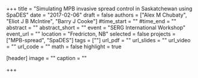 +++
title = "Simulating MPB invasive spread control in Saskatchewan using SpaDES"
date = "2017-02-06"
draft = false
authors = ["Alex M Chubaty", "Eliot J B McIntire", "Barry J Cooke"]
#time_start = ""
#time_end = ""
abstract = ""
abstract_short = ""
event = "SERG International Workshop"
event_url = ""
location = "Fredricton, NB"
selected = false
projects = ["MPB-spread", "SpaDES"]
tags = [""]
url_pdf = ""
url_slides = ""
url_video = ""
url_code = ""
math = false
highlight = true

[header]
image = ""
caption = ""

+++
